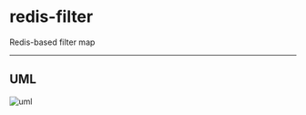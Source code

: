 # redis-filter

Redis-based filter map

---

## UML 

![uml](http://uml.cmwang.net:8000/plantuml/svg/5Sd94O0W3030LhG0oDzk8aHa3CVa6DfNlxjxxOazamjljzdK0q1mnLBjzjEL98rkr2scqS3mmR2m5vZU61ggaK1YL0MXN3LSbJ-AVxy0)
